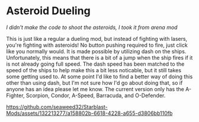 # Asteroid Dueling
*I didn't make the code to shoot the asteroids, I took it from arena mod*

This is just like a regular a dueling mod, but instead of fighting with lasers, you're fighting with asteroids!
No button pushing required to fire, just click like you normally would. It is made possible by utilizing dash on the ships. 
Unfortunately, this means that there is a bit of a jump when the ship fires if it is not already going full speed. The dash speed has been matched to the speed of the ships to help make this a bit less noticable, but it still takes some getting used to.
At some point I'd like to find a better way of doing this other than using dash, but I'm not sure how I'd go about doing that, so if anyone has an idea please let me know.
The current version only has the A-Fighter, Scorpion, Condor, A-Speed, Barracuda, and O-Defender.

https://github.com/seaweed32/Starblast-Mods/assets/132213277/a158802b-6618-4228-a655-d3806bb110fb

